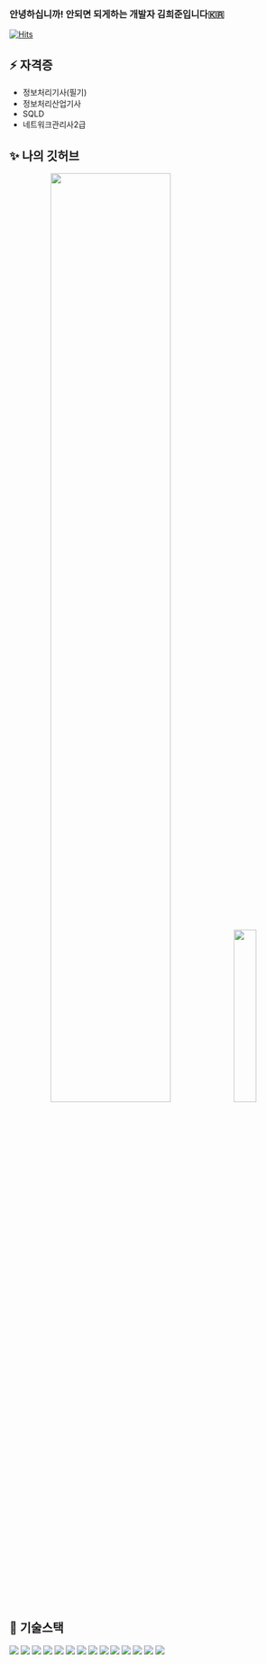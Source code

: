 ### 안녕하십니까! 안되면 되게하는 개발자 김희준입니다🇰🇷
[![Hits](https://hits.seeyoufarm.com/api/count/incr/badge.svg?url=https%3A%2F%2Fgithub.com%2FheeJNa)](https://hits.seeyoufarm.com)
<!--
**heeJNa/heeJNa** is a ✨ _special_ ✨ repository because its `README.md` (this file) appears on your GitHub profile.

Here are some ideas to get you started:

- 🔭 I’m currently working on ...
- 🌱 I’m currently learning ...
- 👯 I’m looking to collaborate on ...
- 🤔 I’m looking for help with ...
- 💬 Ask me about ...
- 📫 How to reach me: ...
- 😄 Pronouns: ...
- ⚡ Fun fact: ...
-->

## ⚡ 자격증
+ 정보처리기사(필기)
+ 정보처리산업기사
+ SQLD
+ 네트워크관리사2급

## ✨ 나의 깃허브

<p align="center">
  
<img src="https://github-readme-stats.vercel.app/api?username=heeJNa&show_icons=true&theme=white" width = "65%">
<img src="https://github-readme-stats.vercel.app/api/top-langs/?username=heeJNa" width="28%">

 </p>
 
## 🌱 기술스택
<img src="https://img.shields.io/badge/Windows-0078D6?style=flat-square&logo=windows&logoColor=white&link=https://github.com/heeJNa"> <img src="https://img.shields.io/badge/iOS-000000?style=flat-square&logo=ios&logoColor=white&link=https://github.com/heeJNa"> <img src="https://img.shields.io/badge/Ubuntu-E95420?style=flat-square&logo=ubuntu&logoColor=white&link=https://github.com/heeJNa"> <img src="https://img.shields.io/badge/Java-007396?style=flat-square&logo=Java&logoColor=white&link=https://github.com/heeJNa"> <img src="https://img.shields.io/badge/Spring-6DB33F?style=flat-square&logo=Spring&logoColor=white&link=https://github.com/heeJNa"> <img src="https://img.shields.io/badge/SpringBoot-6DB33F?style=flat-square&logo=SpringBoot&logoColor=white&link=https://github.com/heeJNa"> <img
src="https://img.shields.io/badge/HTML5-E34F26?style=flat-square&logo=HTML5&logoColor=white&link=https://github.com/heeJNa"> <img src="https://img.shields.io/badge/CSS3-1572B6?style=flat-square&logo=CSS3&logoColor=white&link=https://github.com/heeJNa"> <img src="https://img.shields.io/badge/JavaScript-F7DF1E?style=flat-square&logo=JavaScript&logoColor=white&link=https://github.com/heeJNa"> <img src="https://img.shields.io/badge/MySQL-4479A1?style=flat-square&logo=MySQL&logoColor=white&link=https://github.com/heeJNa"> <img src="https://img.shields.io/badge/OracleDB-F80000?style=flat-square&logo=Oracle&logoColor=white&link=https://github.com/heeJNa"> <img src="https://img.shields.io/badge/React-20232A?style=flat-square&logo=react&logoColor=61DAFB&link=https://github.com/heeJNa"> <img src="https://img.shields.io/badge/Vue.js-35495E?style=flat-square&logo=vue.js&logoColor=4FC08D&link=https://github.com/heeJNa"> <img src="https://img.shields.io/badge/jQuery-0769AD?style=flat-square&logo=jquery&logoColor=white&link=https://github.com/heeJNa">



